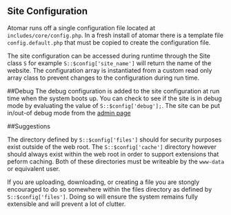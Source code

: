 Site Configuration
----

Atomar runs off a single configuration file located at `includes/core/config.php`. In a fresh install of atomar there is a template file `config.default.php` that must be copied to create the configuration file.

The site configuration can be accessed during runtime through the Site class `S` for example `S::$config['site_name']` will return the name of the website. The configuration array is instantiated from a custom read only array class to prevent changes to the configuration during run time.

##Debug
The debug configuration is added to the site configuration at run time when the system boots up. You can check to see if the site is in debug mode by evaluating the value of `S::$config['debug'];`. The site can be put in/out-of debug mode from the [admin page](/atomar)

##Suggestions

The directory defined by `S::$config['files']` should for security purposes exist outside of the web root. The `S::$config['cache']` directory however should always exist within the web root in order to support extensions that peform caching. Both of these directories must be writeable by the `www-data` or equivalent user.

If you are uploading, downloading, or creating a file you are stongly encouraged to do so somewhere within the files directory as defined by `S::$config['files']`. Doing so will ensure the system remains fully extensible and will prevent a lot of clutter.